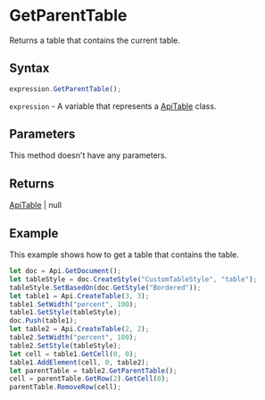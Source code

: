 # GetParentTable

Returns a table that contains the current table.

## Syntax

```javascript
expression.GetParentTable();
```

`expression` - A variable that represents a [ApiTable](../ApiTable.md) class.

## Parameters

This method doesn't have any parameters.

## Returns

[ApiTable](../../ApiTable/ApiTable.md) \| null

## Example

This example shows how to get a table that contains the table.

```javascript editor-docx
let doc = Api.GetDocument();
let tableStyle = doc.CreateStyle("CustomTableStyle", "table");
tableStyle.SetBasedOn(doc.GetStyle("Bordered"));
let table1 = Api.CreateTable(3, 3);
table1.SetWidth("percent", 100);
table1.SetStyle(tableStyle);
doc.Push(table1);
let table2 = Api.CreateTable(2, 2);
table2.SetWidth("percent", 100);
table2.SetStyle(tableStyle);
let cell = table1.GetCell(0, 0);
table1.AddElement(cell, 0, table2);
let parentTable = table2.GetParentTable();
cell = parentTable.GetRow(2).GetCell(0);
parentTable.RemoveRow(cell);
```
